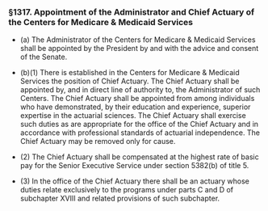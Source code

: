 ### §1317. Appointment of the Administrator and Chief Actuary of the Centers for Medicare & Medicaid Services
* (a) The Administrator of the Centers for Medicare & Medicaid Services shall be appointed by the President by and with the advice and consent of the Senate.

* (b)(1) There is established in the Centers for Medicare & Medicaid Services the position of Chief Actuary. The Chief Actuary shall be appointed by, and in direct line of authority to, the Administrator of such Centers. The Chief Actuary shall be appointed from among individuals who have demonstrated, by their education and experience, superior expertise in the actuarial sciences. The Chief Actuary shall exercise such duties as are appropriate for the office of the Chief Actuary and in accordance with professional standards of actuarial independence. The Chief Actuary may be removed only for cause.

* (2) The Chief Actuary shall be compensated at the highest rate of basic pay for the Senior Executive Service under section 5382(b) of title 5.

* (3) In the office of the Chief Actuary there shall be an actuary whose duties relate exclusively to the programs under parts C and D of subchapter XVIII and related provisions of such subchapter.